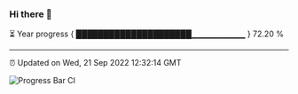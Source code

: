 ### Hi there 👋

⏳ Year progress { █████████████████████▁▁▁▁▁▁▁▁▁ } 72.20 %

---

⏰ Updated on Wed, 21 Sep 2022 12:32:14 GMT

![Progress Bar CI](https://github.com/liununu/liununu/workflows/Progress%20Bar%20CI/badge.svg)
